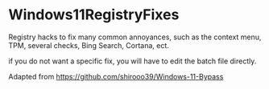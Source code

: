 # Windows11RegistryFixes
Registry hacks to fix many common annoyances, such as the context menu, TPM, several checks, Bing Search, Cortana, ect.

if you do not want a specific fix, you will have to edit the batch file directly.


Adapted from 
https://github.com/shirooo39/Windows-11-Bypass
